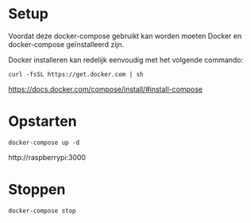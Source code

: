 # Setup

Voordat deze docker-compose gebruikt kan worden moeten Docker en docker-compose geïnstalleerd zijn. 

Docker installeren kan redelijk eenvoudig met het volgende commando:
```
curl -fsSL https://get.docker.com | sh
```

https://docs.docker.com/compose/install/#install-compose

# Opstarten 

```
docker-compose up -d
```

http://raspberrypi:3000

# Stoppen

```
docker-compose stop
```
